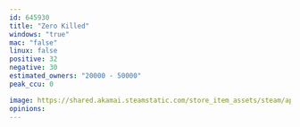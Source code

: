```yaml
---
id: 645930
title: "Zero Killed"
windows: "true"
mac: "false"
linux: false
positive: 32
negative: 30
estimated_owners: "20000 - 50000"
peak_ccu: 0

image: https://shared.akamai.steamstatic.com/store_item_assets/steam/apps/645930/header.jpg?t=1599249260
opinions:
---
```

